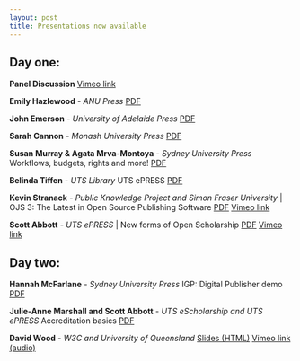 ```yaml
---
layout: post
title: Presentations now available
---
```


## **Day one:**
 
 
**Panel Discussion** [Vimeo link](https://vimeo.com/229812407)

**Emily Hazlewood** - *ANU Press*
[PDF](https://github.com/CAULPublishing-x/CAULPublishing-X.github.io/raw/master/Hazlewood_ANU_CAUL_2017.pdf)

**John Emerson** - *University of Adelaide Press*
[PDF](https://github.com/CAULPublishing-x/CAULPublishing-X.github.io/raw/master/JohnEmerson_UniversityofAdelaidePress.pdf)

**Sarah Cannon** - *Monash University Press*
[PDF](https://github.com/CAULPublishing-x/CAULPublishing-X.github.io/raw/master/Cannon_Hollier_MonashUniversityPublishing.pdf)

**Susan Murray & Agata Mrva-Montoya** - *Sydney University Press* Workflows, budgets, rights and more!
[PDF](https://github.com/CAULPublishing-x/CAULPublishing-X.github.io/raw/master/CAULX2017SydneyUniversityPress-cc-by-nc-nd.pdf) 

**Belinda Tiffen** - *UTS Library* UTS ePRESS
[PDF](https://github.com/CAULPublishing-x/CAULPublishing-X.github.io/raw/master/ePRESS_presentation_2017-cc-by-nc-nd.pdf)

**Kevin Stranack** - *Public Knowledge Project and Simon Fraser University* |
OJS 3: The Latest in Open Source Publishing Software [PDF](https://github.com/CAULPublishing-x/CAULPublishing-X.github.io/raw/master/K_Stranack_OJS3_VirtualWorkshop_CAUL.pdf) [Vimeo link](https://vimeo.com/230550148)

**Scott Abbott** - *UTS ePRESS*
| New forms of Open Scholarship [PDF](https://github.com/CAULPublishing-x/CAULPublishing-X.github.io/raw/master/S_ABBOTT_Future_of_Schol_Comm_CAULPUBX2017.pdf)   [Vimeo link](https://vimeo.com/230405790) 
 
  
 
## **Day two:**
 
 
**Hannah McFarlane** - *Sydney University Press* IGP: Digital Publisher demo
[PDF](https://github.com/CAULPublishing-x/CAULPublishing-X.github.io/raw/master/McFarlane_IGP-cc-by-nc-sa.pdf) 

**Julie-Anne Marshall and Scott Abbott** - *UTS eScholarship and UTS ePRESS* Accreditation basics
[PDF](https://github.com/CAULPublishing-x/CAULPublishing-X.github.io/raw/master/UTSePRESS_Accreditation-cc-by-nc-nd.pdf) 

**David Wood** - *W3C and University of Queensland*
[Slides (HTML)](https://prototypo.github.io/2017/CAUL-20170712/slides/index.html)
[Vimeo link (audio)](https://vimeo.com/231497363)


